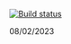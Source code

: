 [![Build status](https://ci.appveyor.com/api/projects/status/l9s55a0s2py68t43?svg=true)](https://ci.appveyor.com/project/MarinaMatvienko/postmanecho)

08/02/2023